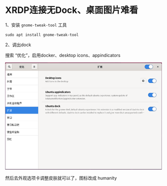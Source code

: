 # XRDP连接无Dock、桌面图片难看

1、安装 `gnome-tweak-tool` 工具

```shell
sudo apt install gnome-tweak-tool
```

2、调出dock

搜索 “优化”，启用docker、desktop icons、appindicators

![image-20220417170355702](img/image-20220417170355702.png)

然后去外观选项卡调整皮肤就可以了，图标改成 humanity